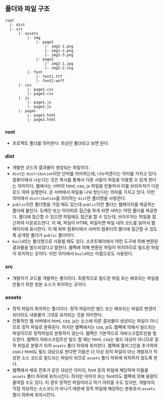 ## 폴더와 파일 구조

```
root
  |- dist
  |- src
      |- assets
          |- img
              |- page1
                  |- img1-1.png
                  |- img1-2.png
                  |- img1-3.png
              |- page2
                  |- img2-1.jpg
                  |- img2-2.svg
          |- font
              |- font1.ttf
              |- font2.woff
      |- css
          |- page1.css
          |- page2.css
      |- js
          |- page1.js
          |- page2.js
      |- pages
          |- page1.html
          |- page2.html
```

### root

- 프로젝트 폴더를 의미한다. 최상단 폴더라고 보면 된다.

### dist

- 개발한 코드의 결과물이 생성되는 파일이다.
- `dist`는 `distribution`이란 단어를 의미하는데, 나누어준다는 의미를 가지고 있다. 컴퓨터에서 나눈다는 것은 복사를 통해서 다른 사람이 파일을 이용할 수 있게 한다는 의미이다. 웹에서는 서버의 html, css, js 파일을 만들어서 이를 브라우저가 다운로드 하여 실행한다. 곧 서버에서 파일을 나눠 받는다는 의미를 가지고 있다. 이런 의미에서 `distribution`를 의미하는 `dist`란 폴더명을 사용한다.
- `public`이란 폴더명을 가질 때도 있는데 `public`이란 폴더는 웹페이지를 제공하는 폴더에 붙인다. 도메인 또는 아이피로 접근을 하게 되면 서버는 어떤 폴더를 제공한다. 폴더에 접근할 수 있으면 파일에도 접근을 할 수 있는데, 브라우저는 파일을 접근하여 다운로드한다. 이 때, 파일이 HTML 파일이면 파일 내의 코드를 읽어서 웹 페이지에 표시한다. 이 때 외부 컴퓨터에서 서버의 컴퓨터의 폴더에 접근할 수 있도록 공개한 폴더가 `public` 폴더이다.
- `build`라는 폴더명으로 사용될 때도 있다. 소프트웨어에서 어떤 도구에 의해 변환된 결과물을 빌드되었다고 말한다. 웹팩에 의해 변환된 파일이 위치하므로 빌드된 파일이 위치하는 곳이다. 이런 의미에서 `build`라는 이름으로도 사용된다.

### src

- 개발자가 코드를 개발하는 폴더이다. 최종적으로 빌드된 파일 또는 배포되는 파일을 만들기 위한 원본 소스가 위치하는 곳이다.

### assets

- 정적 파일이 위치하는 폴더이다. 정적 파일이란 빌드 또는 배포되는 파일로 변경이 되더라도 내용물이 그대로 유지되는 것을 의미한다.
- 전통적인 웹 서버에서 html, css, js는 소스에 따른 결과물이 생성되는 파일이 아니므로 정적 파일로 분류된다. 하지만 웹팩에서는 css, js도 웹팩에 의해서 빌드되는 파일이므로 정적파일로 분류하지 않는다. 웹팩은 기본적으로 자바스크립트만을 빌드한다. 웹팩이 자바스크립트만 빌드 할 때는 html, css는 빌드 대상이 아니므로 정적 파일로 분류가 되어 `assets` 폴더 하위에 위치한다. 웹팩에 플러그인을 추가하여 css나 html도 빌드 대상으로 한다면 이들은 더 이상 정적 파일이 아닌 개발자가 작성한 소스 코드로 빌드되는 파일이 되므로 `assets` 폴더 하위에 위치하지 않도록 한다.
- 웹팩에서 배포 전후가 같은 대상은 이미지, font 등의 파일에 해당하며 이들을 `assets` 폴더 하위에 위치시킨다. 하지만 이미지 또는 font라도 웹팩에 의해 용량이 줄여질 수도 있다. 이 경우 정적인 파일이라고 하기 어려울 수도 있지만, 개발자의 직접 작성하는 소스코드가 아니기 때문에 정적 파일에 해당하는 분류로서 `assets` 폴더 하위에 위치시킨다.
